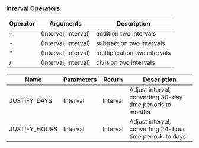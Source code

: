 ### Interval Operators

| Operator | Arguments            | Description                  |
| -------- | -------------------- | ---------------------------- |
| +        | (Interval, Interval) | addition two intervals       |
| -        | (Interval, Interval) | subtraction two intervals    |
| \*       | (Interval, Interval) | multiplication two intervals |
| /        | (Interval, Interval) | division two intervals       |


| Name          | Parameters | Return   | Description                                               |
| ------------- | ---------- | -------- | --------------------------------------------------------- |
| JUSTIFY_DAYS  | Interval   | Interval | Adjust interval, converting 30-day time periods to months |
| JUSTIFY_HOURS | Interval   | Interval | Adjust interval, converting 24-hour time periods to days  |
